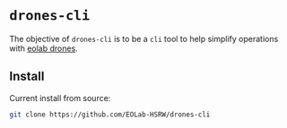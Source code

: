 # `drones-cli`

The objective of `drones-cli` is to be a `cli` tool to help simplify operations with [eolab drones](https://drones.eolab.de).

## Install

Current install from source:

```sh
git clone https://github.com/EOLab-HSRW/drones-cli
```
